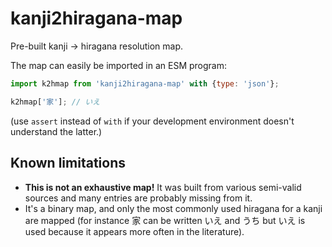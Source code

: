 # kanji2hiragana-map

Pre-built kanji -> hiragana resolution map.

The map can easily be imported in an ESM program:

```js
import k2hmap from 'kanji2hiragana-map' with {type: 'json'};

k2hmap['家']; // いえ
```

(use `assert` instead of `with` if your development environment doesn't understand the latter.)

## Known limitations

- **This is not an exhaustive map!** It was built from various semi-valid sources and many entries are probably missing from it.
- It's a binary map, and only the most commonly used hiragana for a kanji are mapped (for instance 家 can be written いえ and うち but いえ is used because it appears more often in the literature).
